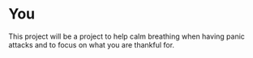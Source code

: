 # You
This project will be a project to help calm breathing when having panic attacks and to focus on what you are thankful for. 
